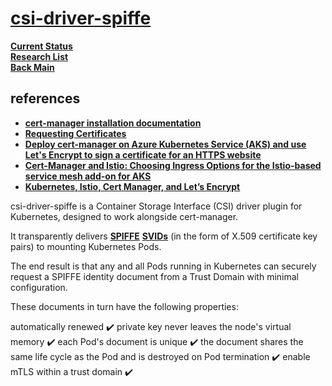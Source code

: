 # **[csi-driver-spiffe](https://cert-manager.io/docs/usage/csi-driver-spiffe/)**

**[Current Status](../../../../../development/status/weekly/current_status.md)**\
**[Research List](../../../../research_list.md)**\
**[Back Main](../../../../../README.md)**

## references

- **[cert-manager installation documentation](https://cert-manager.io/docs/installation/kubernetes/)**
- **[Requesting Certificates](https://cert-manager.io/docs/usage/)**
- **[Deploy cert-manager on Azure Kubernetes Service (AKS) and use Let's Encrypt to sign a certificate for an HTTPS website](https://cert-manager.io/docs/tutorials/getting-started-aks-letsencrypt/)**
- **[Cert-Manager and Istio: Choosing Ingress Options for the Istio-based service mesh add-on for AKS](https://medium.com/microsoftazure/cert-manager-and-istio-choosing-ingress-options-for-the-istio-based-service-mesh-add-on-for-aks-c633c97fa4f2)**
- **[Kubernetes, Istio, Cert Manager, and Let’s Encrypt](https://medium.com/@rd.petrusek/kubernetes-istio-cert-manager-and-lets-encrypt-c3e0822a3aaf)**

csi-driver-spiffe is a Container Storage Interface (CSI) driver plugin for Kubernetes, designed to work alongside cert-manager.

It transparently delivers **[SPIFFE](https://spiffe.io/)** **[SVIDs](https://spiffe.io/docs/latest/spiffe-about/spiffe-concepts/#spiffe-verifiable-identity-document-svid)** (in the form of X.509 certificate key pairs) to mounting Kubernetes Pods.

The end result is that any and all Pods running in Kubernetes can securely request a SPIFFE identity document from a Trust Domain with minimal configuration.

These documents in turn have the following properties:

automatically renewed ✔️
private key never leaves the node's virtual memory ✔️
each Pod's document is unique ✔️
the document shares the same life cycle as the Pod and is destroyed on Pod termination ✔️
enable mTLS within a trust domain ✔️
